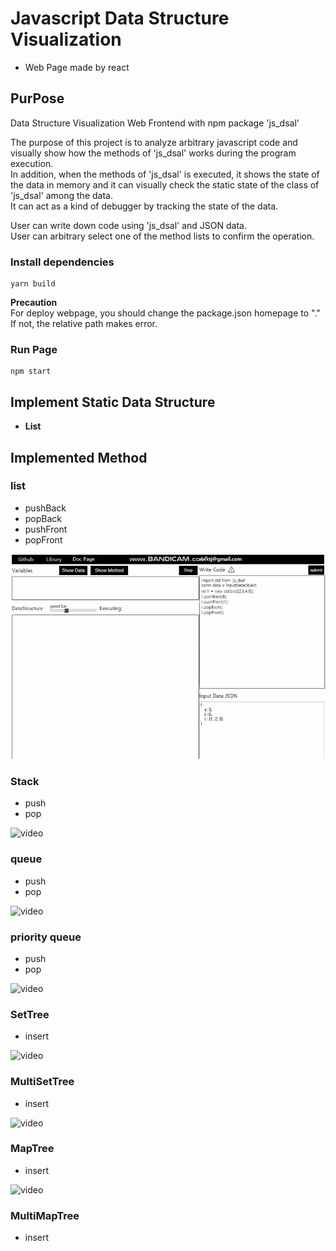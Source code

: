# **Javascript Data Structure Visualization**
- Web Page made by react

## **PurPose**
Data Structure Visualization Web Frontend with npm package 'js_dsal'  

The purpose of this project is to analyze arbitrary javascript code and visually show how the methods of 'js_dsal' works during the program execution.  
In addition, when the methods of 'js_dsal' is executed, it shows the state of the data in memory and it can visually check the static state of the class of 'js_dsal' among the data.  
It can act as a kind of debugger by tracking the state of the data.

User can write down code using 'js_dsal' and JSON data.  
User can arbitrary select one of the method lists to confirm the operation.  

  







### **Install dependencies**
```
yarn build
```
**Precaution**  
For deploy webpage, you should change the package.json homepage to "."  
If not, the relative path makes error.

### **Run Page**
```
npm start
```

## **Implement Static Data Structure**
- **List**

## **Implemented Method**
### **list**
- pushBack
- popBack
- pushFront
- popFront  

![video](./DataStructure_Visualization/example/list.gif)

### **Stack**
- push
- pop  

![video](./example/stack.gif)

### **queue**
- push
- pop  

![video](./example/queue.gif)

### **priority queue**
- push
- pop

![video](./example/priorityqueue.gif)

### **SetTree**
- insert

![video](./example/settree.gif)

### **MultiSetTree**
- insert

![video](./example/multisettree.gif)

### **MapTree**
- insert

![video](./example/maptree.gif)

### **MultiMapTree**
- insert
